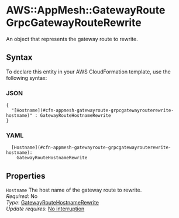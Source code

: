 # AWS::AppMesh::GatewayRoute GrpcGatewayRouteRewrite<a name="aws-properties-appmesh-gatewayroute-grpcgatewayrouterewrite"></a>

An object that represents the gateway route to rewrite\.

## Syntax<a name="aws-properties-appmesh-gatewayroute-grpcgatewayrouterewrite-syntax"></a>

To declare this entity in your AWS CloudFormation template, use the following syntax:

### JSON<a name="aws-properties-appmesh-gatewayroute-grpcgatewayrouterewrite-syntax.json"></a>

```
{
  "[Hostname](#cfn-appmesh-gatewayroute-grpcgatewayrouterewrite-hostname)" : GatewayRouteHostnameRewrite
}
```

### YAML<a name="aws-properties-appmesh-gatewayroute-grpcgatewayrouterewrite-syntax.yaml"></a>

```
  [Hostname](#cfn-appmesh-gatewayroute-grpcgatewayrouterewrite-hostname):
    GatewayRouteHostnameRewrite
```

## Properties<a name="aws-properties-appmesh-gatewayroute-grpcgatewayrouterewrite-properties"></a>

`Hostname` <a name="cfn-appmesh-gatewayroute-grpcgatewayrouterewrite-hostname"></a>
The host name of the gateway route to rewrite\.  
_Required_: No  
_Type_: [GatewayRouteHostnameRewrite](aws-properties-appmesh-gatewayroute-gatewayroutehostnamerewrite.md)  
_Update requires_: [No interruption](https://docs.aws.amazon.com/AWSCloudFormation/latest/UserGuide/using-cfn-updating-stacks-update-behaviors.html#update-no-interrupt)
